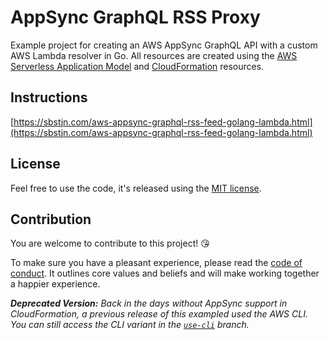 # AppSync GraphQL RSS Proxy

Example project for creating an AWS AppSync GraphQL API with a custom AWS Lambda resolver in Go. All resources are created using the [AWS Serverless Application Model](https://github.com/awslabs/serverless-application-model) and [CloudFormation](https://docs.aws.amazon.com/AWSCloudFormation/latest/UserGuide/aws-resource-appsync-apikey.html) resources.

## Instructions

[https://sbstjn.com/aws-appsync-graphql-rss-feed-golang-lambda.html](https://sbstjn.com/aws-appsync-graphql-rss-feed-golang-lambda.html)

## License

Feel free to use the code, it's released using the [MIT license](LICENSE.md).

## Contribution

You are welcome to contribute to this project! 😘 

To make sure you have a pleasant experience, please read the [code of conduct](CODE_OF_CONDUCT.md). It outlines core values and beliefs and will make working together a happier experience.

***Deprecated Version:** Back in the days without AppSync support in CloudFormation, a previous release of this exampled used the AWS CLI. You can still access the CLI variant in the [`use-cli`](https://github.com/sbstjn/appsync-graphql-rss-proxy-go/tree/use-cli) branch.*
